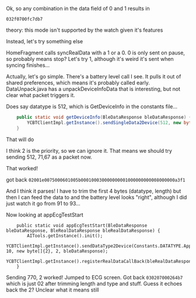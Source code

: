 Ok, so any combination in the data field of 0 and 1 results in

`032f0700fc7db7`

theory: this mode isn't supported by the watch given it's features

Instead, let's try something else

HomeFragment calls syncRealData with a 1 or a 0. 0 is only sent on pause, so probably means stop? Let's try 1, although it's weird it's sent when syncing finishes...

Actually, let's go simple. There's a battery level call I see. It pulls it out of shared preferences, which means it's probably called early.  DataUnpack.java has a unpackDeviceInfoData that is interesting, but not clear what packet triggers it.

Does say datatype is 512, which is GetDeviceInfo in the constants file...

```java
    public static void getDeviceInfo(BleDataResponse bleDataResponse) {  
        YCBTClientImpl.getInstance().sendSingleData2Device(512, new byte[]{71, 67}, 2, bleDataResponse);  
    }
```

That will do

I think 2 is the priority, so we can ignore it. That means we should try sending 512, 71,67 as a packet now.

That worked!

got back `02001e0075000601005b000100030000000001000000000008000000a3f1`

And I think it parses! I have to trim the first 4 bytes (datatype, length) but then I can feed the data to and the battery level looks "right", although I did just watch it go from 91 to 93...

Now looking at appEcgTestStart

```
    public static void appEcgTestStart(BleDataResponse bleDataResponse, BleRealDataResponse bleRealDataResponse) {  
        AITools.getInstance().init();  
        YCBTClientImpl.getInstance().sendDataType2Device(Constants.DATATYPE.AppBloodSwitch, 10, new byte[]{2}, 2, bleDataResponse);  
        YCBTClientImpl.getInstance().registerRealDataCallBack(bleRealDataResponse);  
    }
```

Sending 770, 2 worked! Jumped to ECG screen. Got back `030207000264b7` which is just 02 after trimming length and type and stuff. Guess it echoes back the 2? Unclear what it means still

